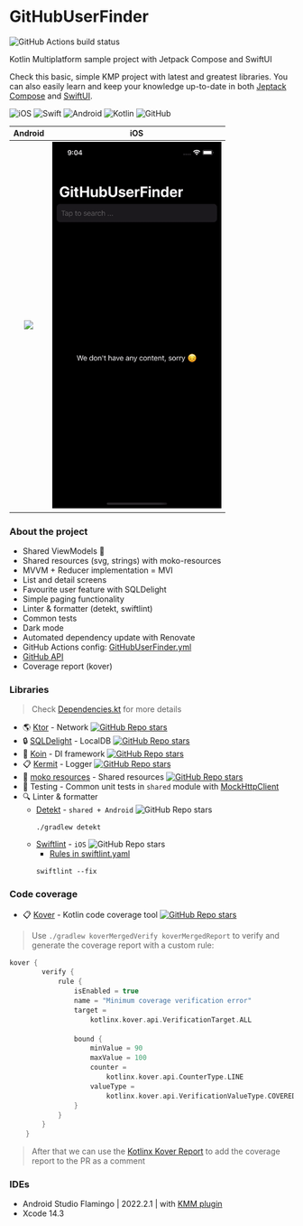 # GitHubUserFinder
![GitHub Actions build status](https://github.com/kaszabimre/GitHubUserFinder/actions/workflows/GitHubUserFinder.yml/badge.svg)

Kotlin Multiplatform sample project with Jetpack Compose and SwiftUI

Check this basic, simple KMP project with latest and greatest libraries. You can also easily learn and keep your knowledge up-to-date in both [Jeptack Compose](https://developer.android.com/jetpack/compose?gclid=CjwKCAjw7vuUBhBUEiwAEdu2pHTM59Y0NTVLcoFuOJHq5g8p3dJludRLuITkxy54fKMp-3YafHSjNRoCSIwQAvD_BwE&gclsrc=aw.ds) and [SwiftUI](https://developer.apple.com/xcode/swiftui/).

![iOS](https://img.shields.io/badge/iOS-000000?style=for-the-badge&logo=ios&logoColor=white)
![Swift](https://img.shields.io/badge/Swift-FA7343?style=for-the-badge&logo=swift&logoColor=white)
![Android](https://img.shields.io/badge/Android-3DDC84?style=for-the-badge&logo=android&logoColor=white)
![Kotlin](https://img.shields.io/badge/Kotlin-0095D5?&style=for-the-badge&logo=kotlin&logoColor=white)
![GitHub](https://img.shields.io/badge/github-%23121011.svg?style=for-the-badge&logo=github&logoColor=white)

Android | iOS
:--: | :--:
<img src="/screenshots/android.gif" width="300" /> | <img src="/screenshots/ios.gif" width="300" />


### About the project

- Shared ViewModels :rocket:
- Shared resources (svg, strings) with moko-resources
- MVVM + Reducer implementation = MVI
- List and detail screens
- Favourite user feature with SQLDelight
- Simple paging functionality
- Linter & formatter (detekt, swiftlint)
- Common tests
- Dark mode
- Automated dependency update with Renovate
- GitHub Actions config:  [GitHubUserFinder.yml](https://github.com/kaszabimre/GitHubUserFinder/blob/main/.github/workflows/GitHubUserFinder.yml)
- [GitHub API](https://docs.github.com/en/rest/search#search-users)
- Coverage report (kover)

### Libraries
> Check [Dependencies.kt](https://github.com/kaszabimre/GitHubUserFinder/blob/main/buildSrc/src/main/java/Dependencies.kt) for more details

- 🌎 [Ktor](https://github.com/ktorio/ktor) - Network
  [![GitHub Repo stars](https://img.shields.io/github/stars/ktorio/ktor)](https://github.com/ktorio/ktor)
- 🔒 [SQLDelight](https://github.com/cashapp/sqldelight) - LocalDB
  [![GitHub Repo stars](https://img.shields.io/github/stars/cashapp/sqldelight)](https://github.com/cashapp/sqldelight)
- 💉 [Koin](https://github.com/InsertKoinIO/koin) - DI framework
  [![GitHub Repo stars](https://img.shields.io/github/stars/InsertKoinIO/koin)](https://github.com/InsertKoinIO/koin)
- 📋 [Kermit](https://github.com/touchlab/Kermit) - Logger
  [![GitHub Repo stars](https://img.shields.io/github/stars/touchlab/Kermit)](https://github.com/touchlab/Kermit)
- 🎨 [moko resources](https://github.com/icerockdev/moko-resources) - Shared resources
  [![GitHub Repo stars](https://img.shields.io/github/stars/icerockdev/moko-resources)](https://github.com/icerockdev/moko-resources)
- 🚦 Testing - Common unit tests in `shared` module with [MockHttpClient](https://github.com/kaszabimre/GitHubUserFinder/blob/main/shared/src/commonTest/kotlin/io/imrekaszab/githubuserfinder/MockHttpClient.kt)
- 🔍 Linter & formatter
    - [Detekt](https://github.com/detekt/detekt) - `shared + Android`
      ![GitHub Repo stars](https://img.shields.io/github/stars/detekt/Detekt)
       ```
       ./gradlew detekt
       ```
    - [Swiftlint](https://github.com/realm/SwiftLint) - `iOS`
      ![GitHub Repo stars](https://img.shields.io/github/stars/realm/SwiftLint)
        - [Rules in swiftlint.yaml](https://github.com/kaszabimre/GitHubUserFinder/blob/main/iosApp/.swiftlint.yml)
       ```
       swiftlint --fix
       ```

### Code coverage

- 📋 [Kover](https://github.com/Kotlin/kotlinx-kover) - Kotlin code coverage tool
  [![GitHub Repo stars](https://img.shields.io/github/stars/Kotlin/kotlinx-kover)](https://github.com/Kotlin/kotlinx-kover)

> Use `./gradlew koverMergedVerify koverMergedReport` to verify and generate the coverage report with a custom rule:

```Kotlin
kover {
        verify {
            rule {
                isEnabled = true
                name = "Minimum coverage verification error"
                target =
                    kotlinx.kover.api.VerificationTarget.ALL

                bound {
                    minValue = 90
                    maxValue = 100
                    counter =
                        kotlinx.kover.api.CounterType.LINE
                    valueType =
                        kotlinx.kover.api.VerificationValueType.COVERED_PERCENTAGE
                }
            }
        }
    }
```

> After that we can use the [Kotlinx Kover Report](https://github.com/marketplace/actions/kotlinx-kover-report) to add the coverage report to the PR as a comment


### IDEs

- Android Studio Flamingo | 2022.2.1 | with [KMM plugin](https://plugins.jetbrains.com/plugin/14936-kotlin-multiplatform-mobile)
- Xcode 14.3
